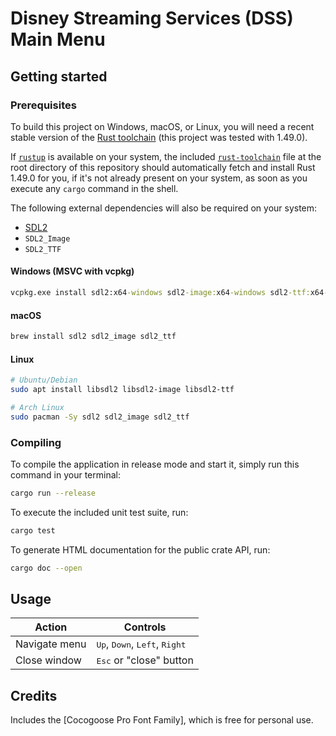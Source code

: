 # Disney Streaming Services (DSS) Main Menu

## Getting started

### Prerequisites

To build this project on Windows, macOS, or Linux, you will need a recent stable
version of the [Rust toolchain](https://www.rust-lang.org/) (this project was
tested with 1.49.0).

If [`rustup`](https://rustup.rs/) is available on your system, the included 
[`rust-toolchain`](./rust-toolchain) file at the root directory of this
repository should automatically fetch and install Rust 1.49.0 for you, if it's
not already present on your system, as soon as you execute any `cargo` command
in the shell.

The following external dependencies will also be required on your system:

* [SDL2](https://www.libsdl.org/)
* `SDL2_Image`
* `SDL2_TTF`

#### Windows (MSVC with vcpkg)

```bat
vcpkg.exe install sdl2:x64-windows sdl2-image:x64-windows sdl2-ttf:x64-windows
```

#### macOS

```bash
brew install sdl2 sdl2_image sdl2_ttf
```

#### Linux

```bash
# Ubuntu/Debian
sudo apt install libsdl2 libsdl2-image libsdl2-ttf

# Arch Linux
sudo pacman -Sy sdl2 sdl2_image sdl2_ttf
```

### Compiling

To compile the application in release mode and start it, simply run this command
in your terminal:

```bash
cargo run --release
```

To execute the included unit test suite, run:

```bash
cargo test
```

To generate HTML documentation for the public crate API, run:

```bash
cargo doc --open
```

## Usage

Action        | Controls
--------------|------------------------------------------------------------------
Navigate menu | <kbd>Up</kbd>, <kbd>Down</kbd>, <kbd>Left</kbd>, <kbd>Right</kbd>
Close window  | <kbd>Esc</kbd> or "close" button

## Credits

Includes the [Cocogoose Pro Font Family], which is free for personal use.

[Cocogoose Pro]: https://www.1001fonts.com/cocogoose-pro-font.html
